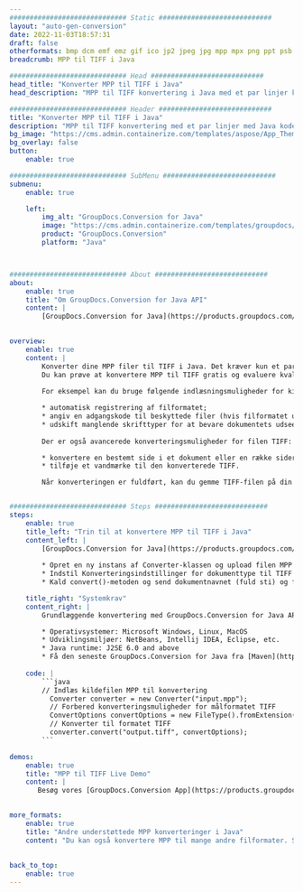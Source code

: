 ```yaml
---
############################# Static ############################
layout: "auto-gen-conversion"
date: 2022-11-03T18:57:31
draft: false
otherformats: bmp dcm emf emz gif ico jp2 jpeg jpg mpp mpx png ppt psb psd svg svgz tga tif tiff webp wmf wmz xer
breadcrumb: MPP til TIFF i Java

############################# Head ############################
head_title: "Konverter MPP til TIFF i Java"
head_description: "MPP til TIFF konvertering i Java med et par linjer kode. Konverter over 160 filformater ved hjælp af GroupDocs dokumentkonverterings-API for Java"

############################# Header ############################
title: "Konverter MPP til TIFF i Java"
description: "MPP til TIFF konvertering med et par linjer med Java kode"
bg_image: "https://cms.admin.containerize.com/templates/aspose/App_Themes/V3/images/bg/header1.png"
bg_overlay: false
button:
    enable: true

############################# SubMenu ############################
submenu:
    enable: true

    left:
        img_alt: "GroupDocs.Conversion for Java"
        image: "https://cms.admin.containerize.com/templates/groupdocs/images/product-logos/90x90-noborder/groupdocs-conversion-java.png"
        product: "GroupDocs.Conversion"
        platform: "Java"



############################# About ############################
about:
    enable: true
    title: "Om GroupDocs.Conversion for Java API"
    content: |
        [GroupDocs.Conversion for Java](https://products.groupdocs.com/conversion/java/) er en avanceret filformatkonverterings-API til konvertering mellem populære billed- og dokumentformater såsom Microsoft Office, OpenDocument, PDF, HTML, e-mail, CAD. og meget mere med blot et par linjer kode. Den native API registrerer automatisk formaterne af de originale dokumenter og tilbyder mange muligheder for at tilpasse de konverterede dokumenter. Sammen med funktionen til at udtrække information fra et dokument, understøtter den også caching af konverteringsresultaterne til den lokale disk som standard. Enhver form for cachelagring kan dog understøttes ved at implementere de passende grænseflader - Amazon S3, Dropbox, Google Drive, Windows Azure, Reddis eller andre.
    

overview:
    enable: true
    content: |
        Konverter dine MPP filer til TIFF i Java. Det kræver kun et par linjer med Java kode på enhver platform efter eget valg, såsom Windows, Linux, macOS.
        Du kan prøve at konvertere MPP til TIFF gratis og evaluere kvaliteten af ​​konverteringsresultaterne. Sammen med simple filkonverteringsscripts kan du prøve mere sofistikerede muligheder for at indlæse MPP-kildefilen og gemme TIFF-outputtet. 
        
        For eksempel kan du bruge følgende indlæsningsmuligheder for kilden MPP:

        * automatisk registrering af filformatet;
        * angiv en adgangskode til beskyttede filer (hvis filformatet understøtter det);
        * udskift manglende skrifttyper for at bevare dokumentets udseende.
        
        Der er også avancerede konverteringsmuligheder for filen TIFF:

        * konvertere en bestemt side i et dokument eller en række sider;
        * tilføje et vandmærke til den konverterede TIFF.

        Når konverteringen er fuldført, kan du gemme TIFF-filen på din lokale filsti eller på et tredjepartslager såsom FTP, Amazon S3, Google Drive, Dropbox osv. Bemærk venligst - for at konvertere MPP til TIFF, behøver du ikke installere yderligere software, såsom MS Office, Open Office, Adobe Acrobat Reader osv.


############################# Steps ############################
steps:
    enable: true
    title_left: "Trin til at konvertere MPP til TIFF i Java"
    content_left: |
        [GroupDocs.Conversion for Java](https://products.groupdocs.com/conversion/java/) giver udviklere mulighed for nemt at konvertere MPP fil til TIFF med et par linjer kode.
        
        * Opret en ny instans af Converter-klassen og upload filen MPP med den fulde sti
        * Indstil Konverteringsindstillinger for dokumenttype til TIFF
        * Kald convert()-metoden og send dokumentnavnet (fuld sti) og formatet (TIFF) som en parameter

    title_right: "Systemkrav"
    content_right: |
        Grundlæggende konvertering med GroupDocs.Conversion for Java API kan udføres med blot et par linjer kode. Vores API'er understøttes på alle større platforme og operativsystemer. Før du udfører koden nedenfor, skal du sørge for, at du har følgende forudsætninger installeret på dit system.

        * Operativsystemer: Microsoft Windows, Linux, MacOS
        * Udviklingsmiljøer: NetBeans, Intellij IDEA, Eclipse, etc.
        * Java runtime: J2SE 6.0 and above
        * Få den seneste GroupDocs.Conversion for Java fra [Maven](https://repository.groupdocs.com/webapp/#/artifacts/browse/tree/General/repo/com/groupdocs/groupdocs-conversion)
         
    code: |
        ```java    
        // Indlæs kildefilen MPP til konvertering
          Converter converter = new Converter("input.mpp");
          // Forbered konverteringsmuligheder for målformatet TIFF
          ConvertOptions convertOptions = new FileType().fromExtension("tiff").getConvertOptions();
          // Konverter til formatet TIFF
          converter.convert("output.tiff", convertOptions);
        ```

demos:
    enable: true
    title: "MPP til TIFF Live Demo"
    content: |
       Besøg vores [GroupDocs.Conversion App](https://products.groupdocs.app/conversion/family) websted, og prøv MPP til TIFF konvertering nu. Den gratis demo har følgende fordele
          

more_formats:
    enable: true
    title: "Andre understøttede MPP konverteringer i Java"
    content: "Du kan også konvertere MPP til mange andre filformater. Se venligst listen nedenfor."
       
       
back_to_top:
    enable: true
---
```

